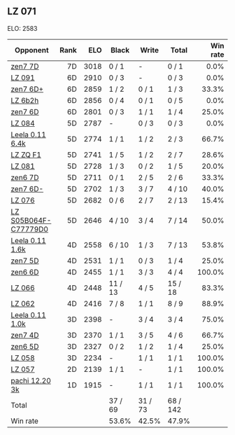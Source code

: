 ## LZ 071 ##

ELO: 2583

Opponent | Rank | ELO | Black | Write | Total | Win rate
---------|-----:|----:|-------|-------|-------|-------:
[zen7 7D](zen7%207D.md) | 7D | 3018 | 0 / 1 | - | 0 / 1 | 0.0%
[LZ 091](LZ%20091.md) | 6D | 2910 | 0 / 3 | - | 0 / 3 | 0.0%
[zen7 6D+](zen7%206D+.md) | 6D | 2859 | 1 / 2 | 0 / 1 | 1 / 3 | 33.3%
[LZ 6b2h](LZ%206b2h.md) | 6D | 2856 | 0 / 4 | 0 / 1 | 0 / 5 | 0.0%
[zen7 6D](zen7%206D.md) | 6D | 2801 | 0 / 3 | 1 / 1 | 1 / 4 | 25.0%
[LZ 084](LZ%20084.md) | 5D | 2787 | - | 0 / 3 | 0 / 3 | 0.0%
[Leela 0.11 6.4k](Leela%200.11%206.4k.md) | 5D | 2774 | 1 / 1 | 1 / 2 | 2 / 3 | 66.7%
[LZ ZQ F1](LZ%20ZQ%20F1.md) | 5D | 2741 | 1 / 5 | 1 / 2 | 2 / 7 | 28.6%
[LZ 081](LZ%20081.md) | 5D | 2728 | 1 / 3 | 0 / 2 | 1 / 5 | 20.0%
[zen6 7D](zen6%207D.md) | 5D | 2711 | 0 / 1 | 2 / 5 | 2 / 6 | 33.3%
[zen7 6D-](zen7%206D-.md) | 5D | 2702 | 1 / 3 | 3 / 7 | 4 / 10 | 40.0%
[LZ 076](LZ%20076.md) | 5D | 2682 | 0 / 6 | 2 / 7 | 2 / 13 | 15.4%
[LZ S05B064F-C77779D0](LZ%20S05B064F-C77779D0.md) | 5D | 2646 | 4 / 10 | 3 / 4 | 7 / 14 | 50.0%
[Leela 0.11 1.6k](Leela%200.11%201.6k.md) | 4D | 2558 | 6 / 10 | 1 / 3 | 7 / 13 | 53.8%
[zen7 5D](zen7%205D.md) | 4D | 2531 | 1 / 1 | 0 / 3 | 1 / 4 | 25.0%
[zen6 6D](zen6%206D.md) | 4D | 2455 | 1 / 1 | 3 / 3 | 4 / 4 | 100.0%
[LZ 066](LZ%20066.md) | 4D | 2448 | 11 / 13 | 4 / 5 | 15 / 18 | 83.3%
[LZ 062](LZ%20062.md) | 4D | 2416 | 7 / 8 | 1 / 1 | 8 / 9 | 88.9%
[Leela 0.11 1.0k](Leela%200.11%201.0k.md) | 3D | 2398 | - | 3 / 4 | 3 / 4 | 75.0%
[zen7 4D](zen7%204D.md) | 3D | 2370 | 1 / 1 | 3 / 5 | 4 / 6 | 66.7%
[zen6 5D](zen6%205D.md) | 3D | 2327 | 0 / 2 | 1 / 2 | 1 / 4 | 25.0%
[LZ 058](LZ%20058.md) | 3D | 2234 | - | 1 / 1 | 1 / 1 | 100.0%
[LZ 057](LZ%20057.md) | 2D | 2139 | 1 / 1 | - | 1 / 1 | 100.0%
[pachi 12.20 3k](pachi%2012.20%203k.md) | 1D | 1915 | - | 1 / 1 | 1 / 1 | 100.0%
Total | | | 37 / 69 | 31 / 73 | 68 / 142 | 
Win rate| | | 53.6% | 42.5% | 47.9% | 
